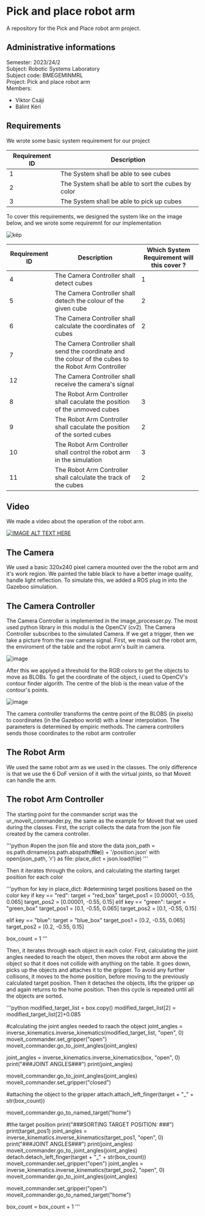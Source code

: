 # Pick and place robot arm

A repository for the Pick and Place robot arm project.

##  Administrative informations

Semester: 2023/24/2\
Subject: Robotic Systems Laboratory \
Subject code: BMEGEMINMRL\
Project: Pick and place robot arm\
Members: 
- Viktor Csáji
- Bálint Kéri

## Requirements

We wrote some basic system requirement for our project

| Requirement ID          | Description |
| ----------- | ----------- |
| 1           | The System shall be able to see cubes |
| 2           | The System shall be able to sort the cubes by color        |
| 3           | The System shall be able to pick up cubes        |


To cover this requirements, we designed the system like on the image below, and we wrote some requiremnt for our implementation

![kép](https://github.com/balintkeri/ros2024/assets/52506432/3d7f6460-bd0f-40b3-bc73-f12e7ce1f0d5)


| Requirement ID          | Description | Which System Requirement will this cover ? |
| ----------- | ----------- | -------------|
| 4          | The Camera Controller shall detect cubes | 1 |
| 5           | The Camera Controller shall detech the colour of the given cube |  2  |
| 6           | The Camera Controller shall calculate the coordinates of cubes|   2    |
| 7           | The Camera Controller shall send the coordinate and the colour of the cubes to the Robot Arm Controller |      |
| 12           | The Camera Controller shall receive the camera's signal |      |
| 8           | The Robot Arm Controller shall caculate the position of the unmoved cubes  |   3    |
| 9           | The Robot Arm Controller shall caculate the position of the sorted cubes  |   2    |
| 10           | The Robot Arm Controller shall control the robot arm in the simulation  |   3    |
| 11           | The Robot Arm Controller shall calculate the track of the cubes  |   2    |

## Video

We made a video about the operation of the robot arm.

[![IMAGE ALT TEXT HERE](https://img.youtube.com/vi/l6i5513F12M/0.jpg)](https://www.youtube.com/watch?v=l6i5513F12M)

## The Camera

We used a basic 320x240 pixel camera mounted over the the robot arm and it's work region. We painted the table black to have a better image quality, handle light reflection. To simulate this, we added a ROS plug in into the Gazeboo simulation.

## The Camera Controller 

The Camera Controller is implemented in the image_processer.py. The most used python library in this modul is the OpenCV (cv2). The Camera Controller subscribes to the simulated Camera. If we get a trigger, then we take a picture from the raw camera signal. First, we mask out the robot arm, the enviroment of the table and the robot arm's built in camera.

![image](https://github.com/balintkeri/ros2024/assets/52506432/77b65317-4dd6-4fe1-ad51-015d7f518845)

After this we applyed a threshold for the RGB colors to get the objects to move as BLOBs. To get the coordinate of the object, i used to OpenCV's contour finder algorith. The centre of the blob is the mean value of the contour's points.

![image](https://github.com/balintkeri/ros2024/assets/52506432/30fdae48-0f10-4132-963c-f7c2fa28dd24)

The camera controller transforms the centre point of the BLOBS (in pixels) to coordinates (in the Gazeboo world) with a linear interpolation. The parameters is determined by empiric methods. The camera controllers sends those coordinates to the robot arm controller

## The Robot Arm

We used the same robot arm as we used in the classes. The only difference is that we use the 6 DoF version of it with the virtual joints, so that Moveit can handle the arm.

## The robot Arm Controller

The starting point for the commander script was the ur_moveit_commander.py, the same as the example for Moveit that we used during the classes. First, the script collects the data from the json file created by the camera controller.

'''python
#open the json file and store the data
json_path = os.path.dirname(os.path.abspath(__file__)) + '/position.json'
with open(json_path, 'r') as file:
  place_dict = json.load(file)
'''

Then it iterates through the colors, and calculating the starting target position for each color

'''python
for key in place_dict:
  #determining target positions based on the color key
  if key == "red":
    target = "red_box"
    target_pos1 = [0.00001, -0.55, 0.065]
    target_pos2 = [0.00001, -0.55, 0.15]
  elif key == "green":
    target = "green_box"
    target_pos1 = [0.1, -0.55, 0.065]
    target_pos2 = [0.1, -0.55, 0.15]

  elif key == "blue":
    target = "blue_box"
    target_pos1 = [0.2, -0.55, 0.065]
    target_pos2 = [0.2, -0.55, 0.15]
  
box_count = 1
'''

Then, it iterates through each object in each color. First, calculating the joint angles needed to reach the object, then moves the robot arm above the object so that it does not collide with anything on the table. It goes down, picks up the objects and attaches it to the gripper. To avoid any further collisons, it moves to the home position, before moving to the previously calculated target position. Then it detaches the objects, lifts the gripper up and again returns to the home position. Then this cycle is repeated until all the objects are sorted.

'''python
modified_target_list = box.copy()
modified_target_list[2] = modified_target_list[2]+0.085

#calculating the joint angles needed to raach the object
joint_angles = inverse_kinematics.inverse_kinematics(modified_target_list, "open", 0)
moveit_commander.set_gripper("open")
moveit_commander.go_to_joint_angles(joint_angles)

joint_angles = inverse_kinematics.inverse_kinematics(box, "open", 0)
print("###JOINT ANGLES###")
print(joint_angles)

moveit_commander.go_to_joint_angles(joint_angles)
moveit_commander.set_gripper("closed")

#attaching the object to the gripper
attach.attach_left_finger(target + "_" + str(box_count))

moveit_commander.go_to_named_target("home")

#the target position
print("###SORTING TARGET POSITION: ###")
print(target_pos1)
joint_angles = inverse_kinematics.inverse_kinematics(target_pos1, "open", 0)
print("###JOINT ANGLES###")
print(joint_angles)
moveit_commander.go_to_joint_angles(joint_angles)
detach.detach_left_finger(target + "_" + str(box_count))
moveit_commander.set_gripper("open")
joint_angles = inverse_kinematics.inverse_kinematics(target_pos2, "open", 0)
moveit_commander.go_to_joint_angles(joint_angles)

moveit_commander.set_gripper("open")
moveit_commander.go_to_named_target("home")

box_count = box_count + 1
'''
